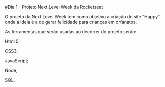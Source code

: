 #Dia 1 - Projeto Next Level Week da Rocketseat



O projeto da Next Level Week tem como objetivo a criação do site "Happy" onde a ideia é a de  gerar felicidade para crianças em orfanatos.



As ferramentas que serão usadas ao decorrer do projeto serão:

Html 5;

CSS3;

JavaScript;

Node;

SQL.

